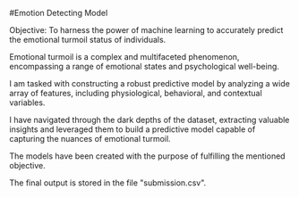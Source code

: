 #Emotion Detecting Model

Objective: To harness the power of machine learning to accurately predict the emotional turmoil status of individuals. 

Emotional turmoil is a complex and multifaceted phenomenon, encompassing a range of emotional states and psychological well-being.

I am tasked with constructing a robust predictive model by analyzing a wide array of features, including physiological, behavioral, and contextual variables.

I have navigated through the dark depths of the dataset, extracting valuable insights and leveraged them to build a predictive model capable of capturing the nuances of emotional turmoil. 

The models have been created with the purpose of fulfilling the mentioned objective.

The final output is stored in the file "submission.csv".

